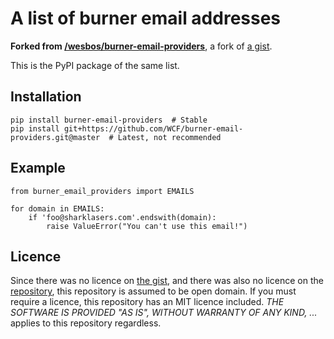 # A list of burner email addresses

**Forked from [/wesbos/burner-email-providers](https://github.com/wesbos/burner-email-providers)**, a fork of [a gist](https://gist.github.com/adamloving/4401361).

This is the PyPI package of the same list.

## Installation

```
pip install burner-email-providers  # Stable
pip install git+https://github.com/WCF/burner-email-providers.git@master  # Latest, not recommended
```

## Example

```
from burner_email_providers import EMAILS

for domain in EMAILS:
    if 'foo@sharklasers.com'.endswith(domain):
        raise ValueError("You can't use this email!")

```

## Licence

Since there was no licence on [the gist](https://gist.github.com/adamloving/4401361), and there was also no licence on the [repository](https://github.com/wesbos/burner-email-providers), this repository is assumed to be open domain.
If you must require a licence, this repository has an MIT licence included. *THE SOFTWARE IS PROVIDED "AS IS", WITHOUT WARRANTY OF ANY KIND, ...* applies to this repository regardless.
